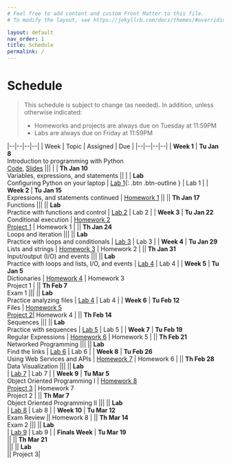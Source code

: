 ```yaml
---
# Feel free to add content and custom Front Matter to this file.
# To modify the layout, see https://jekyllrb.com/docs/themes/#overriding-theme-defaults

layout: default
nav_order: 1
title: Schedule
permalink: /
---
```

# Schedule
> This schedule is subject to change (as needed). In addition, unless otherwise indicated:
> * Homeworks and projects are always due on Tuesday at 11:59PM
> * Labs are always due on Friday at 11:59PM

|--|--|--|--|
| Week | Topic | Assigned | Due |
|--|--|--|--|
| **Week 1** | **Tu Jan 8**<br>Introduction to programming with Python <br>[Code](#), [Slides](#) |||
| | **Th Jan 10**<br>Variables, expressions, and statements ||
| | **Lab**<br>Configuring Python on your laptop | [Lab 1](https://docs.google.com/document/d/1D2Y6u2hZm2zdyLB9IRjrS-IKhDR1v65ZfgxYIVYc0Hk/edit?usp=sharing){: .btn .btn-outline } | Lab 1 |
| **Week 2** | **Tu Jan 15**<br>Expressions, and statements continued | [Homework 1](#) ||
|| **Th Jan 17**<br>Functions |||
|| **Lab**<br>Practice with functions and control | [Lab 2](#) | Lab 2 |
| **Week 3** | **Tu Jan 22**<br>Conditional execution | [Homework 2](#)<br>[Project 1](#) | Homework 1 |
|| **Th Jan 24**<br>Loops and iteration |||
|| **Lab**<br>Practice with loops and conditionals  | [Lab 3](#) | Lab 3 |
| **Week 4** | **Tu Jan 29**<br>Lists and strings | [Homework 3](#) | Homework 2 |
|| **Th Jan 31**<br>Input/output (I/O) and events |||
|| **Lab**<br>Practice with loops and lists, I/O, and events | [Lab 4](#) | Lab 4 |
| **Week 5** | **Tu Jan 5**<br>Dictionaries | [Homework 4](#) | Homework 3<br>Project 1 |
|| **Th Feb 7**<br>Exam 1 |||
|| **Lab**<br>Practice analyzing files | [Lab 4](#) | Lab 4 |
| **Week 6** | **Tu Feb 12**<br>Files | [Homework 5](#)<br>[Project 2](#)| Homework 4 |
|| **Th Feb 14**<br>Sequences |||
|| **Lab**<br>Practice with sequences | [Lab 5](#) | Lab 5 |
| **Week 7** | **Tu Feb 19**<br>Regular Expressions | [Homework 6](#) | Homework 5 |
|| **Th Feb 21**<br>Networked Programming |||
|| **Lab**<br>Find the links | [Lab 6](#) | Lab 6 |
| **Week 8** | **Tu Feb 26**<br>Using Web Services and APIs | [Homework 7](#) | Homework 6 |
|| **Th Feb 28**<br>Data Visualization |||
|| **Lab**<br> | [Lab 7](#) | Lab 7 |
| **Week 9** | **Tu Mar 5**<br>Object Oriented Programming I | [Homework 8](#)<br>[Project 3](#) | Homework 7<br>Project 2 |
|| **Th Mar 7**<br>Object Oriented Programming II |||
|| **Lab**<br> | [Lab 8](#) | Lab 8 |
| **Week 10** | **Tu Mar 12**<br>Exam Review || Homework 8 |
|| **Th Mar 14**<br>Exam 2 |||
|| **Lab**<br> | [Lab 9](#) | Lab 9 |
| **Finals Week** | **Tu Mar 19**<br> ||
|| **Th Mar 21**<br> |||
|| **Lab**<br> || Project 3|
